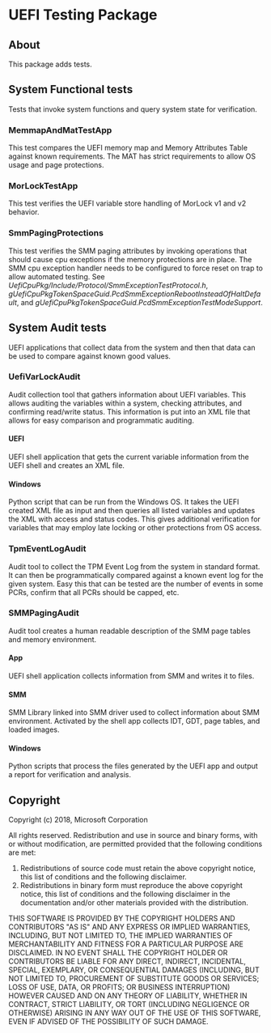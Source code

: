 # UEFI Testing Package

## About

This package adds tests.

## System Functional tests

Tests that invoke system functions and query system state for verification.

### MemmapAndMatTestApp

This test compares the UEFI memory map and Memory Attributes Table against known
requirements.  The MAT has strict requirements to allow OS usage and page protections.

### MorLockTestApp

This test verifies the UEFI variable store handling of MorLock v1 and v2 behavior.

### SmmPagingProtections

This test verifies the SMM paging attributes by invoking operations that should cause cpu exceptions if the memory protections are in place.  The SMM cpu exception handler needs to be configured to force reset on trap to allow automated testing.
See _UefiCpuPkg/Include/Protocol/SmmExceptionTestProtocol.h_, _gUefiCpuPkgTokenSpaceGuid.PcdSmmExceptionRebootInsteadOfHaltDefault_, and _gUefiCpuPkgTokenSpaceGuid.PcdSmmExceptionTestModeSupport_.

## System Audit tests

UEFI applications that collect data from the system and then that data can be used to
compare against known good values.

### UefiVarLockAudit

Audit collection tool that gathers information about UEFI variables.  This allows
auditing the variables within a system, checking attributes, and confirming
read/write status.  This information is put into an XML file that allows for
easy comparison and programmatic auditing.

#### UEFI

UEFI shell application that gets the current variable information from the UEFI
shell and creates an XML file.

#### Windows

Python  script that can be run from the Windows OS.  It takes the UEFI created
XML file as input and then queries all listed variables and updates the XML with
access and status codes.  This gives additional verification for variables that
may employ late locking or other protections from OS access.

###  TpmEventLogAudit

Audit tool to collect the TPM Event Log from the system in standard format.  It can
then be programmatically compared against a known event log for the given system.  Easy
this that can be tested are the number of events in some PCRs, confirm that all PCRs
should be capped, etc.

### SMMPagingAudit

Audit tool creates a human readable description of the SMM page tables and memory environment.

#### App

UEFI shell application collects information from SMM and writes it to files.

#### SMM

SMM Library linked into SMM driver used to collect information about SMM environment.  Activated by the shell app collects IDT, GDT, page tables, and loaded images.

#### Windows

Python scripts that process the files generated by the UEFI app and output a report for verification and analysis.

## Copyright

Copyright (c) 2018, Microsoft Corporation

All rights reserved. Redistribution and use in source and binary forms, with or without modification, are permitted provided that the following conditions are met:
1. Redistributions of source code must retain the above copyright notice, this list of conditions and the following disclaimer.
2. Redistributions in binary form must reproduce the above copyright notice, this list of conditions and the following disclaimer in the documentation and/or other materials provided with the distribution.

THIS SOFTWARE IS PROVIDED BY THE COPYRIGHT HOLDERS AND CONTRIBUTORS "AS IS" AND ANY EXPRESS OR IMPLIED WARRANTIES, INCLUDING, BUT NOT LIMITED TO, THE IMPLIED WARRANTIES OF MERCHANTABILITY AND FITNESS FOR A PARTICULAR PURPOSE ARE DISCLAIMED. IN NO EVENT SHALL THE COPYRIGHT HOLDER OR CONTRIBUTORS BE LIABLE FOR ANY DIRECT, INDIRECT, INCIDENTAL, SPECIAL, EXEMPLARY, OR CONSEQUENTIAL DAMAGES (INCLUDING, BUT NOT LIMITED TO, PROCUREMENT OF SUBSTITUTE GOODS OR SERVICES; LOSS OF USE, DATA, OR PROFITS; OR BUSINESS INTERRUPTION) HOWEVER CAUSED AND ON ANY THEORY OF LIABILITY, WHETHER IN CONTRACT, STRICT LIABILITY, OR TORT (INCLUDING NEGLIGENCE OR OTHERWISE) ARISING IN ANY WAY OUT OF THE USE OF THIS SOFTWARE, EVEN IF ADVISED OF THE POSSIBILITY OF SUCH DAMAGE.
